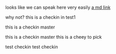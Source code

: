 looks like we can speak here very easily
[a md link](mano.md)

why not?
this is a checkin in test1

this is a checkin master

this is a checkin master
this is a cheey to pick

 test checkin
 test checkin
